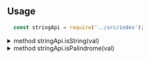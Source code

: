 
## Usage

```js
  const stringApi = require('../src/index');
```

<details>

<summary> method stringApi.isString(val) </summary>

### isString(val)

```javascript
    stringApi.isString(val)
    // where val and expected output as below
```

| val  | Output |
| ------------- | ------------- |
| `""` (an empty string)  | `Error: Please provided a valid input!` |
| `null` | `Error: Please provided a valid input!` |
| `undefined` | `Error: Please provided a valid input!` |
| `"JavaScript"` (a string)  | `true` |
| `"1234"` (a string)  | `true` |
| `1234` (a number)  | `false` |
| `true` (a boolean)  | `false` |
| `{}` (a Object)  | `false` |
| `[]` (an array)  | `false` |

</details>

<details>

<summary> method stringApi.isPalindrome(val) </summary>

### isPalindrome(val)

```javascript
    stringApi.isPalindrome(val)
    // where val and expected output as below
```

| val  | Output |
| ------------- | ------------- |
| `""` (an empty string)  | `Error: Please provided a valid input!` |
| `null` | `Error: Please provided a valid input!` |
| `undefined` | `Error: Please provided a valid input!` |
| `"JavaScript"` (a string)  | `false` |
| `"madam"` (a string)  | `true` |
| `121` (a number)  | `true` |
| `1214` (a number)  | `false` |
| `true` (a boolean)  | `false` |
| `{}` (a Object)  | `false` |
| `[]` (an array)  | `false` |

</details>